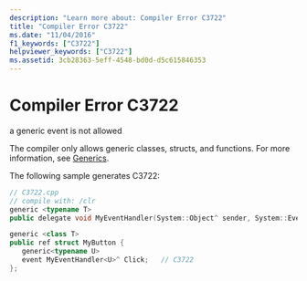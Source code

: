 ```yaml
---
description: "Learn more about: Compiler Error C3722"
title: "Compiler Error C3722"
ms.date: "11/04/2016"
f1_keywords: ["C3722"]
helpviewer_keywords: ["C3722"]
ms.assetid: 3cb28363-5eff-4548-bd0d-d5c615846353
---
```

# Compiler Error C3722

a generic event is not allowed

The compiler only allows generic classes, structs, and functions.  For more information, see [Generics](../../extensions/generics-cpp-component-extensions.md).

The following sample generates C3722:

```cpp
// C3722.cpp
// compile with: /clr
generic <typename T>
public delegate void MyEventHandler(System::Object^ sender, System::EventArgs^ e, T optional);

generic <class T>
public ref struct MyButton {
   generic<typename U>
   event MyEventHandler<U>^ Click;   // C3722
};
```

